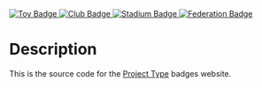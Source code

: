 <a href="https://project-types.github.io">
	<img src="https://img.shields.io/badge/project%20type-toy-blue" alt="Toy Badge">
</a>
<a href="https://project-types.github.io">
	<img src="https://img.shields.io/badge/project%20type-club-ff69b4" alt="Club Badge">
</a>
<a href="https://project-types.github.io">
	<img src="https://img.shields.io/badge/project%20type-stadium-orange" alt="Stadium Badge">
</a>
<a href="https://project-types.github.io">
	<img src="https://img.shields.io/badge/project%20type-federation-brightgreen" alt="Federation Badge">
</a>

# Description

This is the source code for the [Project Type](https://project-types.github.io) badges website.
